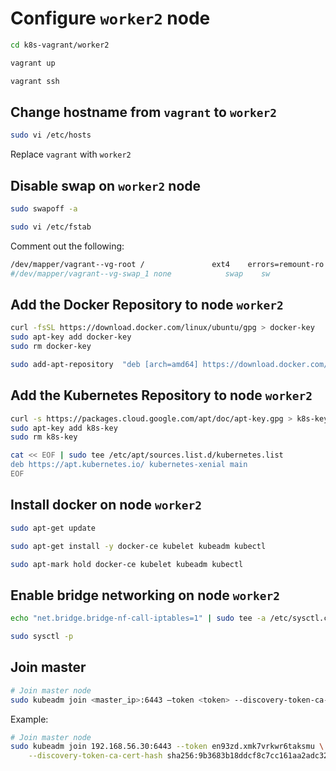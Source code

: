 # Configure `worker2` node

```sh
cd k8s-vagrant/worker2

vagrant up

vagrant ssh
```

## Change hostname from `vagrant` to `worker2`

```sh
sudo vi /etc/hosts
```

Replace `vagrant` with `worker2`

## Disable swap on `worker2` node

```sh
sudo swapoff -a

sudo vi /etc/fstab
```

Comment out the following:

```sh
/dev/mapper/vagrant--vg-root /               ext4    errors=remount-ro 0       1
#/dev/mapper/vagrant--vg-swap_1 none            swap    sw              0       0
```

## Add the Docker Repository to node `worker2`

```sh
curl -fsSL https://download.docker.com/linux/ubuntu/gpg > docker-key
sudo apt-key add docker-key
sudo rm docker-key

sudo add-apt-repository  "deb [arch=amd64] https://download.docker.com/linux/ubuntu $(lsb_release -cs) stable"
```

## Add the Kubernetes Repository to node `worker2`

```sh
curl -s https://packages.cloud.google.com/apt/doc/apt-key.gpg > k8s-key
sudo apt-key add k8s-key
sudo rm k8s-key

cat << EOF | sudo tee /etc/apt/sources.list.d/kubernetes.list
deb https://apt.kubernetes.io/ kubernetes-xenial main
EOF
```

## Install docker on node `worker2`

```sh
sudo apt-get update

sudo apt-get install -y docker-ce kubelet kubeadm kubectl

sudo apt-mark hold docker-ce kubelet kubeadm kubectl
```

## Enable bridge networking on node `worker2`

```sh
echo "net.bridge.bridge-nf-call-iptables=1" | sudo tee -a /etc/sysctl.conf

sudo sysctl -p
```

## Join master

```sh
# Join master node
sudo kubeadm join <master_ip>:6443 –token <token> --discovery-token-ca-cert-hash <hash>
```

Example:

```sh
# Join master node
sudo kubeadm join 192.168.56.30:6443 --token en93zd.xmk7vrkwr6taksmu \
    --discovery-token-ca-cert-hash sha256:9b3683b18ddcf8c7cc161aa2adc32d7a18171c8bf983091dbfb6c9e727acfe43
```
